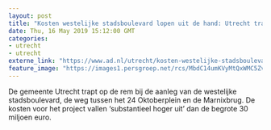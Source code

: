 ```yaml
---
layout: post
title: "Kosten westelijke stadsboulevard lopen uit de hand: Utrecht trapt op de rem"
date: Thu, 16 May 2019 15:12:00 GMT
categories: 
- utrecht 
- utrecht 
externe_link: "https://www.ad.nl/utrecht/kosten-westelijke-stadsboulevard-lopen-uit-de-hand-utrecht-trapt-op-de-rem~a84ced69/"
feature_image: "https://images1.persgroep.net/rcs/MbdC14umKVyMtQxWMC5ZvIqiy3Q/diocontent/76313988/_fitwidth/400/?appId=21791a8992982cd8da851550a453bd7f&quality=0.7"
---
```


De gemeente Utrecht trapt op de rem bij de aanleg van de westelijke stadsboulevard, de weg tussen het 24 Oktoberplein en de Marnixbrug. De kosten voor het project vallen ‘substantieel hoger uit’ dan de begrote 30 miljoen euro.
